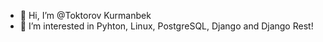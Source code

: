- 👋 Hi, I’m @Toktorov Kurmanbek
- 👀 I’m interested in Pyhton, Linux, PostgreSQL, Django and Django Rest!
<!---
Toktorov/Toktorov is a ✨ special ✨ repository because its `README.md` (this file) appears on your GitHub profile.
You can click the Preview link to take a look at your changes.
--->

